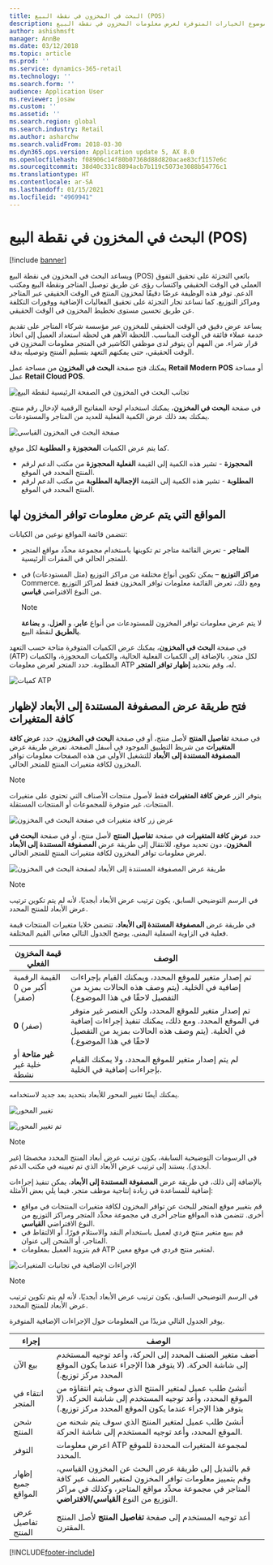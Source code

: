 ```yaml
---
title: البحث في المخزون في نقطة البيع (POS)
description: يصف هذا الموضوع الخيارات المتوفرة لعرض معلومات المخزون في نقطة البيع (POS).
author: ashishmsft
manager: AnnBe
ms.date: 03/12/2018
ms.topic: article
ms.prod: ''
ms.service: dynamics-365-retail
ms.technology: ''
ms.search.form: ''
audience: Application User
ms.reviewer: josaw
ms.custom: ''
ms.assetid: ''
ms.search.region: global
ms.search.industry: Retail
ms.author: asharchw
ms.search.validFrom: 2018-03-30
ms.dyn365.ops.version: Application update 5, AX 8.0
ms.openlocfilehash: f08906c14f80b07368d88d820acae83cf1157e6c
ms.sourcegitcommit: 38d40c331c8894acb7b119c5073e3088b54776c1
ms.translationtype: HT
ms.contentlocale: ar-SA
ms.lasthandoff: 01/15/2021
ms.locfileid: "4969941"
---
```

# <a name="inventory-lookup-in-the-point-of-sale-pos"></a>البحث في المخزون في نقطة البيع (POS)

[!include [banner](includes/banner.md)]

ويساعد البحث في المخزون في نقطة البيع (POS) بائعي التجزئة على تحقيق التفوق العملي في الوقت الحقيقي واكتساب رؤى عن طريق توصيل المتاجر ونقطة البيع ومكتب الدعم. توفر هذه الوظيفة عرضًا دقيقًا لمخزون المنتج في الوقت الحقيقي عبر المتاجر ومراكز التوزيع. كما تساعد تجار التجزئة على تحقيق الفعاليات الإضافية ووفورات التكلفة عن طريق تحسين مستوى تخطيط المخزون في الوقت الحقيقي.

يساعد عرض دقيق في الوقت الحقيقي للمخزون عبر مؤسسة شركاء المتاجر على تقديم خدمة عملاء فائقة في الوقت المناسب. اللحظة الأهم هي لحظة استعداد العميل إلى اتخاذ قرار شراء. من المهم أن يتوفر لدى موظفي الكاشير في المتجر معلومات المخزون في الوقت الحقيقي، حتى يمكنهم التعهد بتسليم المنتج وتوصيله بدقة.

يمكنك فتح صفحة **البحث في المخزون** من مساحة عمل **Retail Modern POS** أو مساحة عمل **Retail Cloud POS**.

![تجانب البحث في المخزون في الصفحة الرئيسية لنقطة البيع](media/POSHomepage.png)

في صفحة **البحث في المخزون**، يمكنك استخدام لوحة المفاتيح الرقمية لإدخال رقم منتج. يمكنك بعد ذلك عرض الكمية الفعلية للعديد من المتاجر والمستودعات.

![صفحة البحث في المخزون القياسي](media/InventoryLookUp.png)

كما يتم عرض الكميات **المحجوزة** و **المطلوبة** لكل موقع.

- **المحجوزة** - تشير هذه الكمية إلى القيمة **الفعلية المحجوزة** من مكتب الدعم لرقم المنتج المحدد في الموقع.
- **المطلوبة** - تشير هذه الكمية إلى القيمة **الإجمالية المطلوبة** من مكتب الدعم لرقم المنتج المحدد في الموقع.

## <a name="locations-that-inventory-availability-information-is-shown-for"></a>المواقع التي يتم عرض معلومات توافر المخزون لها

تتضمن قائمة المواقع نوعين من الكيانات:

- **المتاجر** - تعرض القائمة متاجر تم تكوينها باستخدام مجموعة محدِّد مواقع المتجر للمتجر الحالي في المقرات الرئيسية.
- **مراكز التوزيع** – يمكن تكوين أنواع مختلفة من مراكز التوزيع (مثل المستودعات) في Commerce. ومع ذلك، تعرض القائمة معلومات توافر المخزون فقط لمراكز التوزيع من النوع الافتراضي **قياسي**.

    > [!NOTE]
    > لا يتم عرض معلومات توافر المخزون للمستودعات من أنواع **عابر**، و **العزل**، و **بضاعة بالطريق** لنقطة البيع.

في صفحة **البحث في المخزون**، يمكنك عرض الكميات المتوفرة متاحة حسب التعهد (ATP) لكل متجر، بالإضافة إلى الكميات الفعلية الحالية، والكميات المحجوزة، والكميات المطلوبة. حدد المتجر لعرض معلومات ATP له، وقم بتحديد **إظهار توافر المتجر‬**.

![كميات ATP](media/ATP.png)

## <a name="opening-the-dimension-based-matrix-view-to-show-all-variants"></a>فتح طريقة عرض المصفوفة المستندة إلى الأبعاد لإظهار كافة المتغيرات

في صفحة **تفاصيل المنتج** لأصل منتج، أو في صفحة **البحث في المخزون**، حدد **عرض كافة المتغيرات** من شريط التطبيق الموجود في أسفل الصفحة. تعرض طريقة عرض **المصفوفة المستندة إلى الأبعاد** للتشغيل الأولي من هذه الصفحات معلومات توافر المخزون لكافة متغيرات المنتج للمتجر الحالي.

> [!NOTE]
> يتوفر الزر **عرض كافة المتغيرات** فقط لأصول منتجات الأصناف التي تحتوي على متغيرات المنتجات. غير متوفرة للمجموعات أو المنتجات المستقلة.

![عرض زر كافة متغيرات في صفحة البحث في المخزون](media/StandardToMatrix.png)

حدد **عرض كافة المتغيرات** في صفحة **تفاصيل المنتج** لأصل منتج، أو في صفحة **البحث في المخزون**، دون تحديد موقع، للانتقال إلى طريقة عرض **المصفوفة المستندة إلى الأبعاد** لعرض معلومات توافر المخزون لكافة متغيرات المنتج للمتجر الحالي.

![طريقة عرض المصفوفة المستندة إلى الأبعاد لصفحة البحث في المخزون](media/Matrix.png)

> [!NOTE]
> في الرسم التوضيحي السابق، يكون ترتيب عرض الأبعاد أبجديًا، لأنه لم يتم تكوين ترتيب عرض الأبعاد للمنتج المحدد.

في طريقة عرض **المصفوفة المستندة إلى الأبعاد**، تتضمن خلايا متغيرات المنتجات قيمة فعلية في الزاوية السفلية اليمنى. يوضح الجدول التالي معاني القيم المختلفة.

| قيمة المخزون الفعلي                            | الوصف |
|------------------------------------------|-------------|
| القيمة الرقمية أكبر من 0 (صفر) | تم إصدار متغير للموقع المحدد، ويمكنك القيام بإجراءات إضافية في الخلية. (يتم وصف هذه الحالات بمزيد من التفصيل لاحقًا في هذا الموضوع.) |
| **0** (صفر)                             | تم إصدار متغير للموقع المحدد، ولكن العنصر غير متوفر في الموقع المحدد. ومع ذلك، يمكنك تنفيذ إجراءات إضافية في الخلية. (يتم وصف هذه الحالات بمزيد من التفصيل لاحقًا في هذا الموضوع.) |
| **غير متاحة** أو خلية غير نشطة              | لم يتم إصدار متغير للموقع المحدد، ولا يمكنك القيام بإجراءات إضافية في الخلية. |

يمكنك أيضًا تغيير المحور للأبعاد بتحديد بعد جديد لاستخدامه.

![تغيير المحور](media/ChangePivot.png)

![تم تغيير المحور](media/PivotChanged.png)

> [!NOTE]
> في الرسومات التوضيحية السابقة، يكون ترتيب عرض أبعاد المنتج المحدد مخصصًا (غير أبجدي). يستند إلى ترتيب عرض الأبعاد الذي تم تعيينه في مكتب الدعم.

بالإضافة إلى ذلك، في طريقة عرض **المصفوفة المستندة إلى الأبعاد**، يمكن تنفيذ إجراءات إضافية للمساعدة في زيادة إنتاجية موظف متجر. فيما يلي بعض الأمثلة:

- قم بتغيير موقع المتجر للبحث عن توافر المخزون لكافة متغيرات المنتجات في مواقع أخرى. تتضمن هذه المواقع متاجر أخرى في مجموعة محدِّد المتجر ومراكز التوزيع من النوع الافتراضي **القياسي**.
- قم ببيع متغير منتج فردي لعميل باستخدام النقد والاستلام فورًا، أو الالتقاط في المتاجر، أو الشحن إلى عنوان.
- قم بتزويد العميل بمعلومات ATP لمتغير منتج فردي في موقع معين.

![الإجراءات الإضافية في تجانبات المتغيرات](media/VariantActions.png)

> [!NOTE]
> في الرسم التوضيحي السابق، يكون ترتيب عرض الأبعاد أبجديًا، لأنه لم يتم تكوين ترتيب عرض الأبعاد للمنتج المحدد.

يوفر الجدول التالي مزيدًا من المعلومات حول الإجراءات الإضافية المتوفرة.

| إجراء               | الوصف |
|----------------------|-------------|
| بيع الآن             | أضف متغير الصنف المحدد إلى الحركة، وأعد توجيه المستخدم إلى شاشة الحركة. (لا يتوفر هذا الإجراء عندما يكون الموقع المحدد مركز توزيع.) |
| انتقاء في المتجر     | أنشئ طلب عميل لمتغير المنتج الذي سوف يتم انتقاؤه من الموقع المحدد، وأعد توجيه المستخدم إلى شاشة الحركة. (لا يتوفر هذا الإجراء عندما يكون الموقع المحدد مركز توزيع.) |
| شحن المنتج         | أنشئ طلب عميل لمتغير المنتج الذي سوف يتم شحنه من الموقع المحدد، وأعد توجيه المستخدم إلى شاشة الحركة. |
| التوفر         | اعرض معلومات ATP لمجموعة المتغيرات المحددة للموقع المحدد. |
| إظهار جميع المواقع   | قم بالتبديل إلى طريقة عرض البحث عن المخزون القياسي، وقم بتمييز معلومات توافر المخزون لمتغير الصنف عبر كافة المتاجر في مجموعة محدِّد مواقع المتاجر، وكذلك في مراكز التوزيع من النوع **القياسي/الافتراضي**. |
| عرض تفاصيل المنتج | أعد توجيه المستخدم إلى صفحة **تفاصيل المنتج** لأصل المنتج المقترن. |


[!INCLUDE[footer-include](../includes/footer-banner.md)]